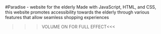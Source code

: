 #Paradise - website for the elderly
   Made with JavaScript, HTML, and CSS, this website promotes accessibility towards the elderly through various features that allow seamless shopping experiences
   >>>VOLUME ON FOR FULL EFFECT<<<
